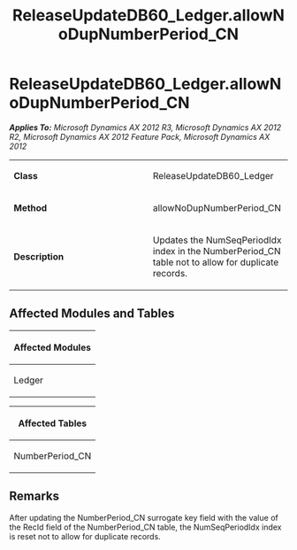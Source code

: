 ﻿---
title: ReleaseUpdateDB60_Ledger.allowNoDupNumberPeriod_CN
TOCTitle: ReleaseUpdateDB60_Ledger.allowNoDupNumberPeriod_CN
ms:assetid: c253c925-c24c-b50e-d18f-44f0b9710854
ms:mtpsurl: https://msdn.microsoft.com/en-us/library/JJ686823(v=AX.60)
ms:contentKeyID: 49711019
ms.date: 05/18/2015
mtps_version: v=AX.60
---

# ReleaseUpdateDB60\_Ledger.allowNoDupNumberPeriod\_CN 


_**Applies To:** Microsoft Dynamics AX 2012 R3, Microsoft Dynamics AX 2012 R2, Microsoft Dynamics AX 2012 Feature Pack, Microsoft Dynamics AX 2012_

<table>
<colgroup>
<col style="width: 50%" />
<col style="width: 50%" />
</colgroup>
<tbody>
<tr class="odd">
<td><p><strong>Class</strong></p></td>
<td><p>ReleaseUpdateDB60_Ledger</p></td>
</tr>
<tr class="even">
<td><p><strong>Method</strong></p></td>
<td><p>allowNoDupNumberPeriod_CN</p></td>
</tr>
<tr class="odd">
<td><p><strong>Description</strong></p></td>
<td><p>Updates the NumSeqPeriodIdx index in the NumberPeriod_CN table not to allow for duplicate records.</p></td>
</tr>
</tbody>
</table>


## Affected Modules and Tables

<table>
<colgroup>
<col style="width: 100%" />
</colgroup>
<thead>
<tr class="header">
<th><p>Affected Modules</p></th>
</tr>
</thead>
<tbody>
<tr class="odd">
<td><p>Ledger</p></td>
</tr>
</tbody>
</table>


<table>
<colgroup>
<col style="width: 100%" />
</colgroup>
<thead>
<tr class="header">
<th><p>Affected Tables</p></th>
</tr>
</thead>
<tbody>
<tr class="odd">
<td><p>NumberPeriod_CN</p></td>
</tr>
</tbody>
</table>


## Remarks

After updating the NumberPeriod\_CN surrogate key field with the value of the RecId field of the NumberPeriod\_CN table, the NumSeqPeriodIdx index is reset not to allow for duplicate records.

  


